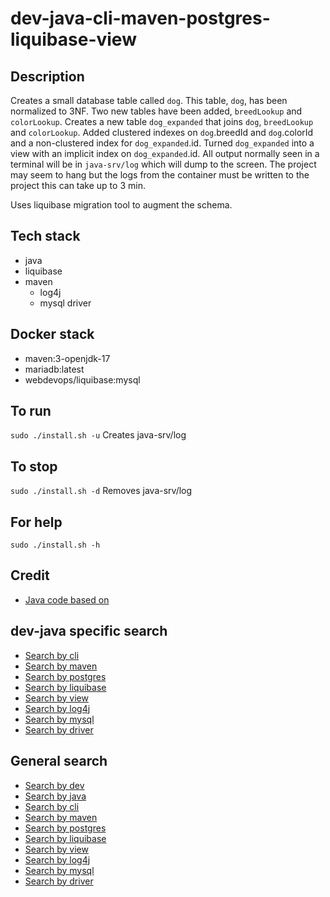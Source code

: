 # dev-java-cli-maven-postgres-liquibase-view

## Description
Creates a small database table
called `dog`. This table, `dog`, has been normalized to 3NF.
Two new tables have been added, `breedLookup` and `colorLookup`.
Creates a new table `dog_expanded` that joins
`dog`, `breedLookup` and `colorLookup`. Added clustered indexes on
`dog`.breedId and `dog`.colorId and a non-clustered index for
`dog_expanded`.id. Turned `dog_expanded` into a view with an
implicit index on `dog_expanded`.id. All output normally
seen in a terminal will be in `java-srv/log` which will dump to the screen. The project may seem to hang but the logs from the container must be written to the project this can take up to 3 min.

Uses liquibase migration tool to augment
the schema.

## Tech stack
- java
- liquibase
- maven
  - log4j
  - mysql driver

## Docker stack
- maven:3-openjdk-17
- mariadb:latest
- webdevops/liquibase:mysql

## To run
`sudo ./install.sh -u`
Creates java-srv/log

## To stop
`sudo ./install.sh -d`
Removes java-srv/log

## For help
`sudo ./install.sh -h`

## Credit
- [Java code based on](https://github.com/htorun/dbtableprinter)

## dev-java specific search
- [Search by cli](https://github.com/bearddan2000?tab=repositories&q=dev-java-cli&type=&language=&sort=)
- [Search by maven](https://github.com/bearddan2000?tab=repositories&q=dev-java-maven&type=&language=&sort=)
- [Search by postgres](https://github.com/bearddan2000?tab=repositories&q=dev-java-postgres&type=&language=&sort=)
- [Search by liquibase](https://github.com/bearddan2000?tab=repositories&q=dev-java-liquibase&type=&language=&sort=)
- [Search by view](https://github.com/bearddan2000?tab=repositories&q=dev-java-view&type=&language=&sort=)
- [Search by log4j](https://github.com/bearddan2000?tab=repositories&q=dev-java-log4j&type=&language=&sort=)
- [Search by mysql](https://github.com/bearddan2000?tab=repositories&q=dev-java-mysql&type=&language=&sort=)
- [Search by driver](https://github.com/bearddan2000?tab=repositories&q=dev-java-driver&type=&language=&sort=)

## General search
- [Search by dev](https://github.com/bearddan2000?tab=repositories&q=dev&type=&language=&sort=)
- [Search by java](https://github.com/bearddan2000?tab=repositories&q=java&type=&language=&sort=)
- [Search by cli](https://github.com/bearddan2000?tab=repositories&q=cli&type=&language=&sort=)
- [Search by maven](https://github.com/bearddan2000?tab=repositories&q=maven&type=&language=&sort=)
- [Search by postgres](https://github.com/bearddan2000?tab=repositories&q=postgres&type=&language=&sort=)
- [Search by liquibase](https://github.com/bearddan2000?tab=repositories&q=liquibase&type=&language=&sort=)
- [Search by view](https://github.com/bearddan2000?tab=repositories&q=view&type=&language=&sort=)
- [Search by log4j](https://github.com/bearddan2000?tab=repositories&q=log4j&type=&language=&sort=)
- [Search by mysql](https://github.com/bearddan2000?tab=repositories&q=mysql&type=&language=&sort=)
- [Search by driver](https://github.com/bearddan2000?tab=repositories&q=driver&type=&language=&sort=)
